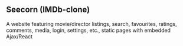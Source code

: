 Seecorn (IMDb-clone)
-
A website featuring movie/director listings, search, favourites, ratings, comments, media, login, settings, etc., static pages with embedded Ajax/React
